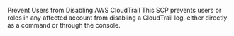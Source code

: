 Prevent Users from Disabling AWS CloudTrail
This SCP prevents users or roles in any affected account from disabling a CloudTrail log, either directly as a command or through the console.
